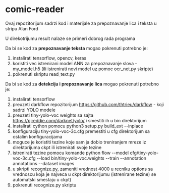 # comic-reader

Ovaj repozitorijum sadrzi kod i materijale za prepoznavanje lica i teksta u stripu Alan Ford

U direkotrijumu result nalaze se primeri dobrog rada programa

Da bi se kod za **prepoznavanje teksta** mogao pokrenuti potrebno je:
1) instalirati tensorflow, opencv, keras
2) koristiti vec istrenirani model ANN za prepoznavanje slova - my_model.h5 (ili istrenirati novi model uz pomoc ocr_net.py skripte)
3) pokrenuti skriptu read_text.py


Da bi se kod za **detekciju i prepoznavanje lica** mogao pokrenuti potrebno je:
1) instalirati tensorflow 
2) preuzeti darkflow repozitorijum https://github.com/thtrieu/darkflow - koji sadrzi YOLO modele 
3) preuzeti tiny-yolo-voc weights sa sajta https://pjreddie.com/darknet/yolo/ i smestiti ih u bin direktorijum
4) instalirati cython pomocu python3 setup.py build_ext --inplace
5) konfiguraciju tiny-yolo-voc-3c.cfg premestiti u cfg direktorijum sa ostalim konfiguracijama
6) moguce je koristiti tezine koje sam ja dobio treniranjem mreze iz direktorijuma ckpt ili istrenirati svoje tezine
7) istrenirati tezine pomocu komande python flow --model cfg/tiny-yolo-voc-3c.cfg --load bin/tiny-yolo-voc.weights --train --annotation annotations --dataset images 
8) u skripti recognize.py, zameniti vrednost 4000 u recniku options sa vrednoscu koja je najveca u ckpt direktorijumu (istrenirane tezine) se automatski smestaju u ckpt)
8) pokrenuti recognize.py skriptu
